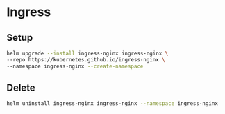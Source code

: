 # Ingress

## Setup 
```bash
helm upgrade --install ingress-nginx ingress-nginx \
--repo https://kubernetes.github.io/ingress-nginx \
--namespace ingress-nginx --create-namespace
```

## Delete
```bash
helm uninstall ingress-nginx ingress-nginx --namespace ingress-nginx
```
